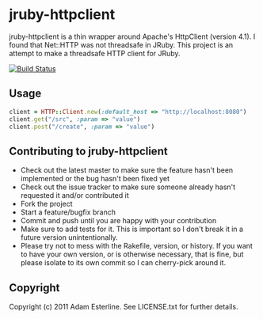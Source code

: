 # jruby-httpclient

jruby-httpclient is a thin wrapper around Apache's HttpClient (version 4.1).   I found that Net::HTTP was
not threadsafe in JRuby.    This project is an attempt to make a threadsafe HTTP client for JRuby.

[![Build Status](https://secure.travis-ci.org/aesterline/jruby-httpclient.png)](http://travis-ci.org/aesterline/jruby-httpclient)

## Usage

```ruby
client = HTTP::Client.new(:default_host => "http://localhost:8080")
client.get("/src", :param => "value")
client.post("/create", :param => "value")
```

## Contributing to jruby-httpclient
 
* Check out the latest master to make sure the feature hasn't been implemented or the bug hasn't been fixed yet
* Check out the issue tracker to make sure someone already hasn't requested it and/or contributed it
* Fork the project
* Start a feature/bugfix branch
* Commit and push until you are happy with your contribution
* Make sure to add tests for it. This is important so I don't break it in a future version unintentionally.
* Please try not to mess with the Rakefile, version, or history. If you want to have your own version, or is otherwise necessary, that is fine, but please isolate to its own commit so I can cherry-pick around it.

## Copyright

Copyright (c) 2011 Adam Esterline. See LICENSE.txt for
further details.

